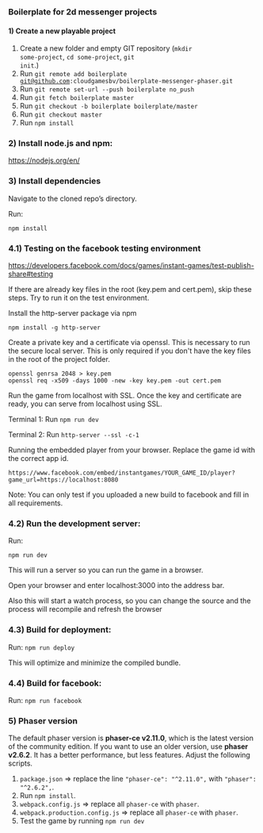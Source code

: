 ### Boilerplate for 2d messenger projects

#### 1) Create a new playable project
1. Create a new folder and empty GIT repository (<code>mkdir some-project</code>, <code>cd some-project</code>, <code>git init</code>.)
2. Run <code>git remote add boilerplate git@github.com:cloudgamesbv/boilerplate-messenger-phaser.git </code>
3. Run <code>git remote set-url --push boilerplate no_push</code>
4. Run <code>git fetch boilerplate master</code>
5. Run <code>git checkout -b boilerplate boilerplate/master</code>
6. Run <code>git checkout master</code>
7. Run <code>npm install</code>

### 2) Install node.js and npm:

https://nodejs.org/en/

### 3) Install dependencies

Navigate to the cloned repo’s directory.

Run:

`npm install`

### 4.1) Testing on the facebook testing environment

https://developers.facebook.com/docs/games/instant-games/test-publish-share#testing

If there are already key files in the root (key.pem and cert.pem), skip these steps. Try to run it on the test environment.

Install the http-server package via npm

`npm install -g http-server`

Create a private key and a certificate via openssl. This is necessary to run the secure local server. 
This is only required if you don't have the key files in the root of the project folder.

```
openssl genrsa 2048 > key.pem
openssl req -x509 -days 1000 -new -key key.pem -out cert.pem 
```

Run the game from localhost with SSL. Once the key and certificate are ready, you can serve from localhost using SSL.

Terminal 1: Run `npm run dev`

Terminal 2: Run `http-server --ssl -c-1`

Running the embedded player from your browser. Replace the game id with the correct app id.

`https://www.facebook.com/embed/instantgames/YOUR_GAME_ID/player?game_url=https://localhost:8080`

Note: You can only test if you uploaded a new build to facebook and fill in all requirements.

### 4.2) Run the development server:

Run:

`npm run dev`

This will run a server so you can run the game in a browser.

Open your browser and enter localhost:3000 into the address bar.

Also this will start a watch process, so you can change the source and the process will recompile and refresh the browser

### 4.3) Build for deployment:

Run: `npm run deploy`

This will optimize and minimize the compiled bundle.

### 4.4) Build for facebook:
 
Run: `npm run facebook`

### 5) Phaser version
The default phaser version is **phaser-ce v2.11.0**, which is the latest version of the community edition. If you want to use an older version, use **phaser v2.6.2**. It has a better performance, but less features.
Adjust the following scripts.
1. `package.json` => replace the line `"phaser-ce": "^2.11.0",` with `"phaser": "^2.6.2",`.
2. Run `npm install`.
3. `webpack.config.js` => replace all `phaser-ce` with `phaser`.
4. `webpack.production.config.js` => replace all `phaser-ce` with `phaser`.
5. Test the game by running `npm run dev`



